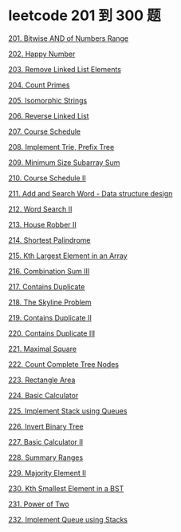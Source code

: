 # leetcode 201 到 300 题

<a href="leetcode-201-Bitwise-AND-of-Numbers-Range.html">201. Bitwise AND of Numbers Range</a>

<a href="leetcode-202-Happy-Number.html">202. Happy Number</a>

<a href="leetcode-203-Remove-Linked-List-Elements.html">203. Remove Linked List Elements</a>

<a href="leetcode-204-Count-Primes.html">204. Count Primes</a>

<a href="leetcode-205-Isomorphic-Strings.html">205. Isomorphic Strings</a>

<a href="leetcode-206-Reverse-Linked-List.html">206. Reverse Linked List</a>

<a href="leetcode-207-Course-Schedule.html">207. Course Schedule</a>

<a href="leetcode-208-Implement-Trie-Prefix-Tree.html">208. Implement Trie, Prefix Tree</a>

<a href="leetcode-209-Minimum-Size-Subarray-Sum.html">209. Minimum Size Subarray Sum</a>

<a href="leetcode-210-Course-ScheduleII.html">210. Course Schedule II</a>

<a href="leetcode-211-Add-And-Search-Word-Data-structure-design.html">211. Add and Search Word - Data structure design</a>

<a href="leetcode-212-Word-SearchII.html">212. Word Search II</a>

<a href="leetcode-213-House-RobberII.html">213. House Robber II</a>

<a href="leetcode-214-Shortest-Palindrome.html">214. Shortest Palindrome</a>

<a href="leetcode-215-Kth-Largest-Element-in-an-Array.html">215. Kth Largest Element in an Array</a>

<a href="leetcode-216-Combination-SumIII.html">216. Combination Sum III</a>

<a href="leetcode-217-Contains-Duplicate.html">217. Contains Duplicate</a>

<a href="leetcode-218-The-Skyline-Problem.html">218. The Skyline Problem</a>

<a href="leetcode-219-ContainsDuplicateII.html">219. Contains Duplicate II</a>

<a href="leetcode-220-Contains-DuplicateIII.html">220. Contains Duplicate III</a>

<a href="leetcode-221-Maximal-Square.html">221. Maximal Square</a>

<a href="leetcode-222-Count-Complete-Tree-Nodes.html">222. Count Complete Tree Nodes</a>

<a href="leetcode-223-Rectangle-Area.html">223. Rectangle Area</a>

<a href="leetcode-224-Basic-Calculator.html">224. Basic Calculator</a>

<a href="leetcode-225-Implement-Stack-using-Queues.html">225. Implement Stack using Queues</a>

<a href="leetcode-226-Invert-Binary-Tree.html">226. Invert Binary Tree</a>

<a href="leetcode-227-Basic-CalculatorII.html">227. Basic Calculator II</a>

<a href="leetcode-228-Summary-Ranges.html">228. Summary Ranges</a>

<a href="leetcode-229-Majority-ElementII.html">229. Majority Element II</a>

<a href="leetcode-230-Kth-Smallest-Element-in-a-BST.html">230. Kth Smallest Element in a BST</a>

<a href="leetcode-231-Power-of-Two.html">231. Power of Two</a>

<a href="leetcode-232-Implement-Queue-using-Stacks.html">232. Implement Queue using Stacks</a>